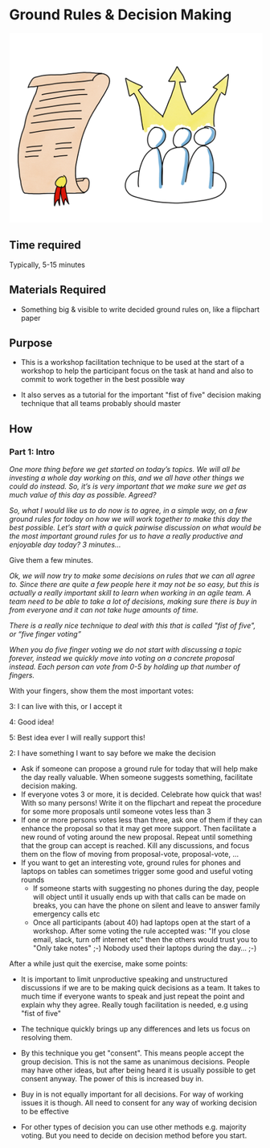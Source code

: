 # Ground Rules & Decision Making
<img src="images/rules-and-decisions.png" >

## Time required
Typically, 5-15 minutes

## Materials Required

- Something big & visible to write decided ground rules on, like a flipchart paper

## Purpose

- This is a workshop facilitation technique to be used at the start of a workshop to help the participant focus on the task at hand and also to commit to work together in the best possible way 

- It also serves as a tutorial for the important "fist of five" decision making technique that all teams probably should master

## How

### Part 1: Intro

*One more thing before we get started on today’s topics. We will all be investing a whole day working on this, and we all have other things we could do instead. So, it’s is very important that we make sure we get as much value of this day as possible. Agreed?*

*So, what I would like us to do now is to agree, in a simple way, on a few ground rules for today on how we will work together to make this day the best possible. Let’s start with a quick pairwise discussion on what would be the most important ground rules for us to have a really productive and enjoyable day today? 3 minutes...*

Give them a few minutes.

*Ok, we will now try to make some decisions on rules that we can all agree to. Since there are quite a few people here it may not be so easy, but this is actually a really important skill to learn when working in an agile team. A team need to be able to take a lot of decisions, making sure there is buy in from everyone and it can not take huge amounts of time.*

*There is a really nice technique to deal with this that is called "fist of five", or “five finger voting”*

*When you do five finger voting we do not start with discussing a topic forever, instead we quickly move into voting on a concrete proposal instead. Each person can vote from 0-5 by holding up that number of fingers.*

With your fingers, show them the most important votes:

3: I can live with this, or I accept it

4: Good idea!

5: Best idea ever I will really support this!

2: I have something I want to say before we make the decision

  - Ask if someone can propose a ground rule for today that will help make the day really valuable. When someone suggests something, facilitate decision making. 
  - If everyone votes 3 or more, it is decided. Celebrate how quick that was! With so many persons! Write it on the flipchart and repeat the procedure for some more proposals until someone votes less than 3
  - If one or more persons votes less than three, ask one of them if they can enhance the proposal so that it may get more support. Then facilitate a new round of voting around the new proposal. Repeat until something that the group can accept is reached. Kill any discussions, and focus them on the flow of moving from proposal-vote, proposal-vote, ...
  - If you want to get an interesting vote, ground rules for phones and laptops on tables can sometimes trigger some good and useful voting rounds
    -  If someone starts with suggesting no phones during the day, people will object until it usually ends up with that calls can be made on breaks, you can have the phone on silent and leave to answer family emergency calls etc
    -  Once all participants (about 40) had laptops open at the start of a workshop. After some voting the rule accepted was: "If you close email, slack, turn off internet etc" then the others would trust you to "Only take notes" ;-) Nobody used their laptops during the day… ;-)

After a while just quit the exercise, make some points:
- It is important to limit unproductive speaking and unstructured discussions if we are to be making quick decisions as a team. It takes to much time if everyone wants to speak and just repeat the point and explain why they agree. Really tough facilitation is needed, e.g using "fist of five"

- The technique quickly brings up any differences and lets us focus on resolving them.

- By this technique you get "consent". This means people accept the group decision. This is not the same as unanimous decisions. People may have other ideas, but after being heard it is usually possible to get consent anyway. The power of this is increased buy in.

- Buy in is not equally important for all decisions. For way of working issues it is though. All need to consent for any way of working decision to be effective

- For other types of decision you can use other methods e.g. majority voting. But you need to decide on decision method before you start.
